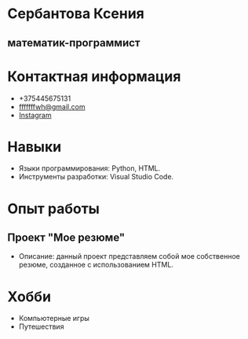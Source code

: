 # Сербантова Ксения
## математик-программист
# Контактная информация
* +375445675131
* fffffffwh@gmail.com
* [Instagram](https://www.instagram.com/_broken_fridge/)
# Навыки
* Языки программирования: Python, HTML.
* Инструменты разработки: Visual Studio Code.
# Опыт работы
## Проект "Мое резюме"
* Описание: данный проект представляем собой мое собственное резюме, созданное с использованием HTML.
# Хобби
* Компьютерные игры
* Путешествия
